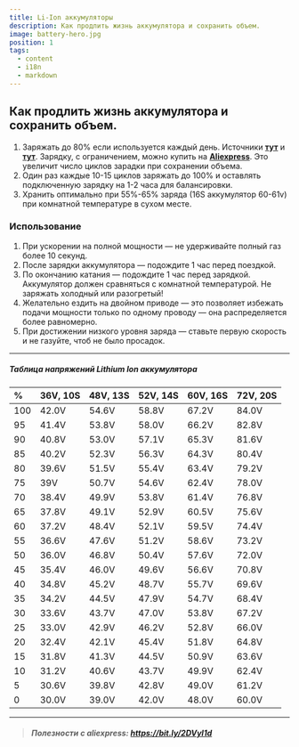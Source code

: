 ```yaml
---
title: Li-Ion аккумуляторы
description: Как продлить жизнь аккумулятора и сохранить объем.
image: battery-hero.jpg
position: 1
tags:
  - content
  - i18n
  - markdown
---
```


## Как продлить жизнь аккумулятора и сохранить объем.

<markdown-image class="hero-image my-5" src="battery-hero.jpg" alt="Li-Ion аккумуляторы"></markdown-image>

1. Заряжать до 80% если используется каждый день. Источники [**тут**](https://batteryuniversity.com/learn/article/how_to_prolong_lithium_based_batteries) и [**тут**](https://www.instructables.com/How-to-Prolong-the-Life-of-an-18650-Battery/). Зарядку, с ограничением, можно купить на [**Aliexpress**](https://www.aliexpress.com/item/4000138792318.html). Это увеличит число циклов зарадки при сохранении объема.
2. Один раз каждые 10-15 циклов заряжать до 100% и оставлять подключенную зарядку на 1-2 часа для балансировки.
3. Хранить оптимально при 55%-65% заряда (16S аккумулятор 60-61v) при комнатной температуре в сухом месте.

<div class="w-100 text-center my-5">
  <markdown-image class="mb-3" src="battery/bat1.jpg" alt="Li-Ion аккумуляторы"></markdown-image>
  <markdown-image src="battery/bat3.jpg" alt="Li-Ion аккумуляторы"></markdown-image>
</div>

### Использование

1. При ускорении на полной мощности — не удерживайте полный газ более 10 секунд.
2. После зарядки аккумулятора — подождите 1 час перед поездкой.
3. По окончанию катания — подождите 1 час перед зарядкой. Аккумулятор должен сравняться с комнатной температурой. Не заряжать холодный или разогретый!
4. Желательно ездить на двойном приводе — это позволяет избежать подачи мощности только по одному проводу — она распределяется более равномерно.
5. При достижении низкого уровня заряда — ставьте первую скорость и не газуйте, чтоб не было просадок.

***

##### **Таблица напряжений Lithium Ion аккумулятора**

|**%**|**36V, 10S**|**48V, 13S**|**52V, 14S**|**60V, 16S**|**72V, 20S**|
|:----|:----|:----|:----|:----|:----|
|100|42.0V|54.6V|58.8V|67.2V|84.0V|
|95|41.4V|53.8V|58.0V|66.2V|82.8V|
|90|40.8V|53.0V|57.1V|65.3V|81.6V|
|85|40.2V|52.3V|56.3V|64.3V|80.4V|
|80|39.6V|51.5V|55.4V|63.4V|79.2V|
|75|39V|50.7V|54.6V|62.4V|78.0V|
|70|38.4V|49.9V|53.8V|61.4V|76.8V|
|65|37.8V|49.1V|52.9V|60.5V|75.6V|
|60|37.2V|48.4V|52.1V|59.5V|74.4V|
|55|36.6V|47.6V|51.2V|58.6V|73.2V|
|50|36.0V|46.8V|50.4V|57.6V|72.0V|
|45|35.4V|46.0V|49.6V|56.6V|70.8V|
|40|34.8V|45.2V|48.7V|55.7V|69.6V|
|35|34.2V|44.5V|47.9V|54.7V|68.4V|
|30|33.6V|43.7V|47.0V|53.8V|67.2V|
|25|33.0V|42.9V|46.2V|52.8V|66.0V|
|20|32.4V|42.1V|45.4V|51.8V|64.8V|
|15|31.8V|41.3V|44.5V|50.9V|63.6V|
|10|31.2V|40.6V|43.7V|49.9V|62.4V|
|5|30.6V|39.8V|42.8V|49.0V|61.2V|
|0|30.0V|39.0V|42.0V|48.0V|60.0V|

***

> ##### Полезности с aliexpress: https://bit.ly/2DVyl1d